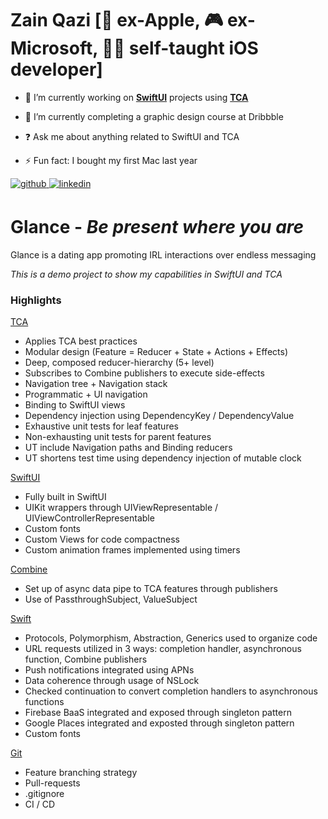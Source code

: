 # Zain Qazi [🍎 ex-Apple, 🎮 ex-Microsoft, 👨‍🏫 self-taught iOS developer] 
  
- 🔭 I’m currently working on <ins>**SwiftUI**</ins> projects using <ins>**TCA**</ins>
  

- 🌱 I’m currently completing a graphic design course at Dribbble  
  

- ❓ Ask me about anything related to SwiftUI and TCA  
  

- ⚡ Fun fact: I bought my first Mac last year  
   
<div align="left">
<a href="https://github.com/https://github.com/zqazi114/Glance" target="_blank">
<img src=https://img.shields.io/badge/github-%2324292e.svg?&style=for-the-badge&logo=github&logoColor=white alt=github style="margin-bottom: 5px;" />
</a>
<a href="https://linkedin.com/in/https://www.linkedin.com/in/zainuddin-qazi/" target="_blank">
<img src=https://img.shields.io/badge/linkedin-%231E77B5.svg?&style=for-the-badge&logo=linkedin&logoColor=white alt=linkedin style="margin-bottom: 5px;" />
</a>  
</div>  

# Glance - *Be present where you are*
Glance is a dating app promoting IRL interactions over endless messaging

*This is a demo project to show my capabilities in SwiftUI and TCA*  



### Highlights

<ins>TCA</ins>
  - Applies TCA best practices
  - Modular design (Feature = Reducer + State + Actions + Effects)
  - Deep, composed reducer-hierarchy (5+ level)
  - Subscribes to Combine publishers to execute side-effects
  - Navigation tree + Navigation stack
  - Programmatic + UI navigation
  - Binding to SwiftUI views
  - Dependency injection using DependencyKey / DependencyValue
  - Exhaustive unit tests for leaf features
  - Non-exhausting unit tests for parent features
  - UT include Navigation paths and Binding reducers
  - UT shortens test time using dependency injection of mutable clock

<ins>SwiftUI</ins>
  - Fully built in SwiftUI
  - UIKit wrappers through UIViewRepresentable / UIViewControllerRepresentable
  - Custom fonts
  - Custom Views for code compactness
  - Custom animation frames implemented using timers
    
<ins>Combine</ins>
  - Set up of async data pipe to TCA features through publishers
  - Use of PassthroughSubject, ValueSubject

<ins>Swift</ins>
  - Protocols, Polymorphism, Abstraction, Generics used to organize code
  - URL requests utilized in 3 ways: completion handler, asynchronous function, Combine publishers
  - Push notifications integrated using APNs
  - Data coherence through usage of NSLock
  - Checked continuation to convert completion handlers to asynchronous functions
  - Firebase BaaS integrated and exposed through singleton pattern
  - Google Places integrated and exposted through singleton pattern
  - Custom fonts

<ins>Git</ins>
  - Feature branching strategy
  - Pull-requests
  - .gitignore
  - CI / CD

<br/>  
